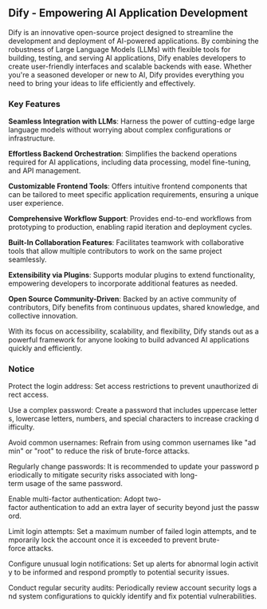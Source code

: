 ## Dify - Empowering AI Application Development

Dify is an innovative open-source project designed to streamline the development and deployment of AI-powered applications. By combining the robustness of Large Language Models (LLMs) with flexible tools for building, testing, and serving AI applications, Dify enables developers to create user-friendly interfaces and scalable backends with ease. Whether you're a seasoned developer or new to AI, Dify provides everything you need to bring your ideas to life efficiently and effectively.

### Key Features

**Seamless Integration with LLMs**: Harness the power of cutting-edge large language models without worrying about complex configurations or infrastructure.
  
**Effortless Backend Orchestration**: Simplifies the backend operations required for AI applications, including data processing, model fine-tuning, and API management.

**Customizable Frontend Tools**: Offers intuitive frontend components that can be tailored to meet specific application requirements, ensuring a unique user experience.

**Comprehensive Workflow Support**: Provides end-to-end workflows from prototyping to production, enabling rapid iteration and deployment cycles.

**Built-In Collaboration Features**: Facilitates teamwork with collaborative tools that allow multiple contributors to work on the same project seamlessly.

**Extensibility via Plugins**: Supports modular plugins to extend functionality, empowering developers to incorporate additional features as needed.

**Open Source Community-Driven**: Backed by an active community of contributors, Dify benefits from continuous updates, shared knowledge, and collective innovation.

With its focus on accessibility, scalability, and flexibility, Dify stands out as a powerful framework for anyone looking to build advanced AI applications quickly and efficiently.

### Notice

Protect the login address: Set access restrictions to prevent unauthorized direct access.
    
Use a complex password: Create a password that includes uppercase letters, lowercase letters, numbers, and special characters to increase cracking difficulty.
    
Avoid common usernames: Refrain from using common usernames like "admin" or "root" to reduce the risk of brute-force attacks.
    
Regularly change passwords: It is recommended to update your password periodically to mitigate security risks associated with long-term usage of the same password.
    
Enable multi-factor authentication: Adopt two-factor authentication to add an extra layer of security beyond just the password.
    
Limit login attempts: Set a maximum number of failed login attempts, and temporarily lock the account once it is exceeded to prevent brute-force attacks.
    
Configure unusual login notifications: Set up alerts for abnormal login activity to be informed and respond promptly to potential security issues.
    
Conduct regular security audits: Periodically review account security logs and system configurations to quickly identify and fix potential vulnerabilities.
        